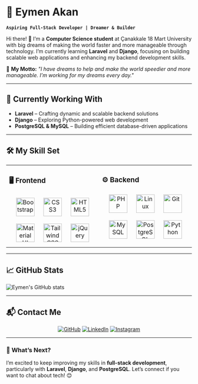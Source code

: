 # 🌟 Eymen Akan

**`Aspiring Full-Stack Developer | Dreamer & Builder`**

Hi there! 👋 I’m a **Computer Science student** at Çanakkale 18 Mart University with big dreams of making the world faster and more manageable through technology. I’m currently learning **Laravel** and **Django**, focusing on building scalable web applications and enhancing my backend development skills.

🚀 **My Motto:** *"I have dreams to help and make the world speedier and more manageable. I’m working for my dreams every day."*

---

## 🔭 **Currently Working With**
- **Laravel** – Crafting dynamic and scalable backend solutions
- **Django** – Exploring Python-powered web development
- **PostgreSQL & MySQL** – Building efficient database-driven applications

---

## 🛠 **My Skill Set**

<table><tr><td valign="top" width="50%">

### 🖥️ Frontend
<div align="center">  
<a href="https://getbootstrap.com/" target="_blank"><img style="margin: 10px" src="https://profilinator.rishav.dev/skills-assets/bootstrap-plain.svg" alt="Bootstrap" height="50" /></a>  
<a href="https://www.w3schools.com/css/" target="_blank"><img style="margin: 10px" src="https://profilinator.rishav.dev/skills-assets/css3-original-wordmark.svg" alt="CSS3" height="50" /></a>  
<a href="https://en.wikipedia.org/wiki/HTML5" target="_blank"><img style="margin: 10px" src="https://profilinator.rishav.dev/skills-assets/html5-original-wordmark.svg" alt="HTML5" height="50" /></a>  
<a href="https://mui.com/" target="_blank"><img style="margin: 10px" src="https://profilinator.rishav.dev/skills-assets/mui.png" alt="Material UI" height="50" /></a>  
<a href="https://www.tailwindcss.com/" target="_blank"><img style="margin: 10px" src="https://profilinator.rishav.dev/skills-assets/tailwindcss.svg" alt="Tailwind CSS" height="50" /></a>  
<a href="https://jquery.com/" target="_blank"><img style="margin: 10px" src="https://profilinator.rishav.dev/skills-assets/jquery.png" alt="jQuery" height="50" /></a>  
</div>

</td><td valign="top" width="50%">

### ⚙️ Backend
<div align="center">  
<a href="https://www.php.net/" target="_blank"><img style="margin: 10px" src="https://profilinator.rishav.dev/skills-assets/php-original.svg" alt="PHP" height="50" /></a>  
<a href="https://www.linux.org/" target="_blank"><img style="margin: 10px" src="https://profilinator.rishav.dev/skills-assets/linux-original.svg" alt="Linux" height="50" /></a>  
<a href="https://github.com/" target="_blank"><img style="margin: 10px" src="https://profilinator.rishav.dev/skills-assets/git-scm-icon.svg" alt="Git" height="50" /></a>  
<a href="https://www.mysql.com/" target="_blank"><img style="margin: 10px" src="https://profilinator.rishav.dev/skills-assets/mysql-original-wordmark.svg" alt="MySQL" height="50" /></a>  
<a href="https://www.postgresql.org/" target="_blank"><img style="margin: 10px" src="https://profilinator.rishav.dev/skills-assets/postgresql-original-wordmark.svg" alt="PostgreSQL" height="50" /></a>  
<a href="https://www.python.org/" target="_blank"><img style="margin: 10px" src="https://profilinator.rishav.dev/skills-assets/python-original.svg" alt="Python" height="50" /></a>  
</div>

</td></tr></table>  

---

## 📈 **GitHub Stats**

![Eymen's GitHub stats](https://github-readme-stats.vercel.app/api?username=EymenAkan&show_icons=true&theme=radical)

---

## 📬 **Contact Me**

<div align="center">  
<a href="https://github.com/EymenAkan" target="_blank"><img src="https://img.shields.io/badge/GitHub-181717?style=for-the-badge&logo=github&logoColor=white" alt="GitHub" /></a>  
<a href="https://www.linkedin.com/in/EymenAkan/" target="_blank"><img src="https://img.shields.io/badge/LinkedIn-0077B5?style=for-the-badge&logo=linkedin&logoColor=white" alt="LinkedIn" /></a>  
<a href="https://www.instagram.com/miaowmen/" target="_blank"><img src="https://img.shields.io/badge/Instagram-E4405F?style=for-the-badge&logo=instagram&logoColor=white" alt="Instagram" /></a>  
</div>

---

### 🚀 **What’s Next?**
I’m excited to keep improving my skills in **full-stack development**, particularly with **Laravel**, **Django**, and **PostgreSQL**. Let’s connect if you want to chat about tech! 😊  
